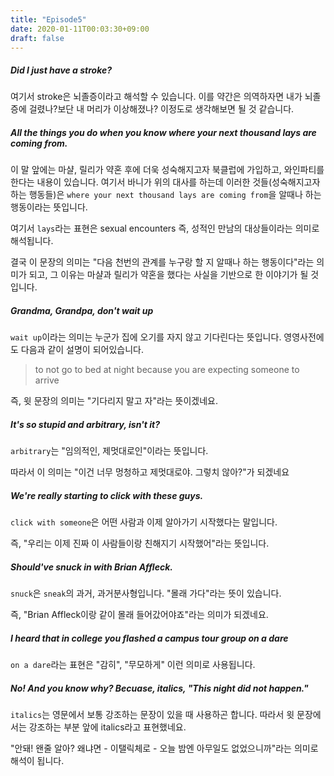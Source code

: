 ```yaml
---
title: "Episode5"
date: 2020-01-11T00:03:30+09:00
draft: false
---
```


##### Did I just have a stroke?

여기서 stroke은 뇌졸증이라고 해석할 수 있습니다.
이를 약간은 의역하자면 내가 뇌졸증에 걸렸나?보단 내 머리가 이상해졌나? 이정도로 생각해보면 될 것 같습니다.

##### All the things you do when you know where your next thousand lays are coming from.

이 말 앞에는 마샬, 릴리가 약혼 후에 더욱 성숙해지고자 북클럽에 가입하고, 와인파티를 한다는 내용이 있습니다. 여기서 바니가 위의 대사를 하는데 이러한 것들(성숙해지고자 하는 행동들)은 `where your next thousand lays are coming from`을 알때나 하는 행동이라는 뜻입니다.

여기서 `lays`라는 표현은 sexual encounters 즉, 성적인 만남의 대상들이라는 의미로 해석됩니다.

결국 이 문장의 의미는 "다음 천번의 관계를 누구랑 할 지 알때나 하는 행동이다"라는 의미가 되고, 그 이유는 마샬과 릴리가 약혼을 했다는 사실을 기반으로 한 이야기가 될 것입니다.

##### Grandma, Grandpa, don't wait up

`wait up`이라는 의미는 누군가 집에 오기를 자지 않고 기다린다는 뜻입니다. 영영사전에도 다음과 같이 설명이 되어있습니다.

> to not go to bed at night because you are expecting someone to arrive

즉, 윗 문장의 의미는 "기다리지 말고 자"라는 뜻이겠네요.

##### It's so stupid and arbitrary, isn't it?

`arbitrary`는 "임의적인, 제멋대로인"이라는 뜻입니다.

따라서 이 의미는 "이건 너무 멍청하고 제멋대로야. 그렇치 않아?"가 되겠네요

##### We're really starting to click with these guys.

`click with someone`은 어떤 사람과 이제 알아가기 시작했다는 말입니다.

즉, "우리는 이제 진짜 이 사람들이랑 친해지기 시작했어"라는 뜻입니다.

##### Should've snuck in with Brian Affleck.

`snuck`은 `sneak`의 과거, 과거분사형입니다. "몰래 가다"라는 뜻이 있습니다.

즉, "Brian Affleck이랑 같이 몰래 들어갔어야죠"라는 의미가 되겠네요.

##### I heard that in college you flashed a campus tour group on a dare

`on a dare`라는 표현은 "감히", "무모하게" 이런 의미로 사용됩니다. 

##### No! And you know why? Becuase, italics, "This night did not happen."

`italics`는 영문에서 보통 강조하는 문장이 있을 때 사용하곤 합니다. 따라서 윗 문장에서는 강조하는 부분 앞에 italics라고 표현했네요.

"안돼! 왠줄 알아? 왜냐면 - 이탤릭체로 - 오늘 밤엔 아무일도 없었으니까"라는 의미로 해석이 됩니다.